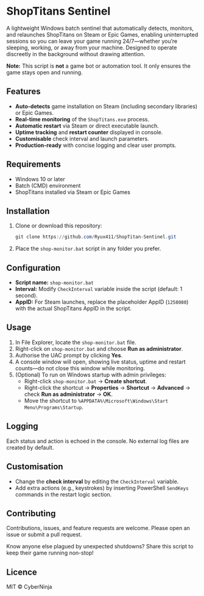 # ShopTitans Sentinel

A lightweight Windows batch sentinel that automatically detects, monitors, and relaunches ShopTitans on Steam or Epic Games, enabling uninterrupted sessions so you can leave your game running 24/7—whether you’re sleeping, working, or away from your machine. Designed to operate discreetly in the background without drawing attention.

**Note:** This script is **not** a game bot or automation tool. It only ensures the game stays open and running.

## Features

- **Auto-detects** game installation on Steam (including secondary libraries) or Epic Games.
- **Real-time monitoring** of the `ShopTitans.exe` process.
- **Automatic restart** via Steam or direct executable launch.
- **Uptime tracking** and **restart counter** displayed in console.
- **Customisable** check interval and launch parameters.
- **Production-ready** with concise logging and clear user prompts.

## Requirements

- Windows 10 or later
- Batch (CMD) environment
- ShopTitans installed via Steam or Epic Games

## Installation

1. Clone or download this repository:
   ```powershell
   git clone https://github.com/Ryux411/ShopTitan-Sentinel.git
   ```
2. Place the `shop-monitor.bat` script in any folder you prefer.

## Configuration

- **Script name:** `shop-monitor.bat`
- **Interval:** Modify `CheckInterval` variable inside the script (default: 1 second).
- **AppID:** For Steam launches, replace the placeholder AppID (`1258080`) with the actual ShopTitans AppID in the script.

## Usage

1. In File Explorer, locate the `shop-monitor.bat` file.
2. Right-click on `shop-monitor.bat` and choose **Run as administrator**.
3. Authorise the UAC prompt by clicking **Yes**.
4. A console window will open, showing live status, uptime and restart counts—do not close this window while monitoring.
5. (Optional) To run on Windows startup with admin privileges:
   - Right-click `shop-monitor.bat` → **Create shortcut**.
   - Right-click the shortcut → **Properties** → **Shortcut** → **Advanced** → check **Run as administrator** → **OK**.
   - Move the shortcut to `%APPDATA%\Microsoft\Windows\Start Menu\Programs\Startup`.

## Logging

Each status and action is echoed in the console. No external log files are created by default.

## Customisation

- Change the **check interval** by editing the `CheckInterval` variable.
- Add extra actions (e.g., keystrokes) by inserting PowerShell `SendKeys` commands in the restart logic section.

## Contributing

Contributions, issues, and feature requests are welcome. Please open an issue or submit a pull request.

Know anyone else plagued by unexpected shutdowns? Share this script to keep their game running non-stop!

## Licence

MIT © CyberNinja
